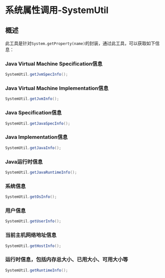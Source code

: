 系统属性调用-SystemUtil
===

## 概述

此工具是针对`System.getProperty(name)`的封装，通过此工具，可以获取如下信息：

### Java Virtual Machine Specification信息

```java
SystemUtil.getJvmSpecInfo();
```

### Java Virtual Machine Implementation信息

```java
SystemUtil.getJvmInfo();
```

### Java Specification信息

```java
SystemUtil.getJavaSpecInfo();
```

### Java Implementation信息

```java
SystemUtil.getJavaInfo();
```

### Java运行时信息

```java
SystemUtil.getJavaRuntimeInfo();
```

### 系统信息

```java
SystemUtil.getOsInfo();
```

### 用户信息

```java
SystemUtil.getUserInfo();
```

### 当前主机网络地址信息

```java
SystemUtil.getHostInfo();
```

### 运行时信息，包括内存总大小、已用大小、可用大小等

```java
SystemUtil.getRuntimeInfo();
```

